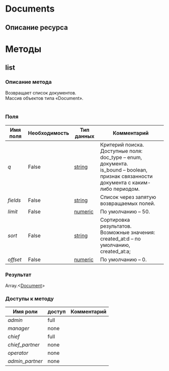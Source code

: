 
# Documents

## Описание ресурса

# Методы

## list

### Описание метода
Возвращает список документов.<br/>Массив объектов типа «Document».<br/><br/>
### Поля

| Имя поля | Необходимость | Тип данных | Комментарий |
|---|---|---|---|
|*q*|False|[string](/docs/types/string.md)|Критерий поиска.<br/>Доступные поля:<br/>doc_type – enum, документа.<br/>is_bound – boolean, признак связанности документа с каким-либо периодом.<br/>|
|*fields*|False|[string](/docs/types/string.md)|Список через запятую возвращаемых полей.<br/>|
|*limit*|False|[numeric](/docs/types/numeric.md)|По умолчанию – 50.<br/>|
|*sort*|False|[string](/docs/types/string.md)|Сортировка результатов.<br/>Возможные значения:<br/>created_at:d – по умолчанию, created_at:a;<br/>|
|*offset*|False|[numeric](/docs/types/numeric.md)|По умолчанию – 0.<br/>|

### Результат
Array.<[Document](/docs/types/Document.md)>
### Доступы к методу

| Имя роли | доступ | Комментарий |
|---|---|---|
|*admin*|full||
|*manager*|none||
|*chief*|full||
|*chief_partner*|none||
|*operator*|none||
|*admin_partner*|none||

